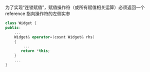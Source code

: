 为了实现“连锁赋值”，赋值操作符（或所有赋值相关运算）必须返回一个 reference 指向操作符的左侧实参

```cpp
class Widget {
public:
    ...
	Widget& operator=(cosnt Widget& rhs)
    {
        ...
	   return *this;
    }
    ...
}
```

​	